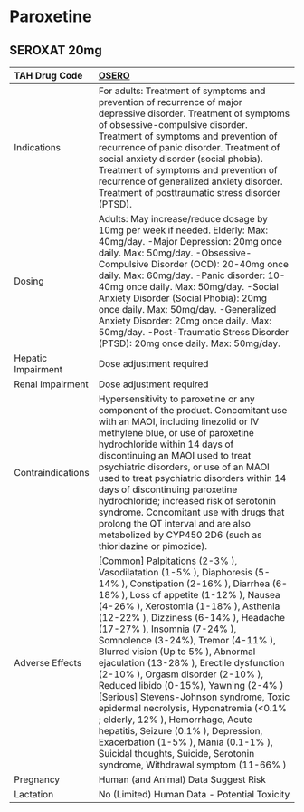 # Paroxetine

## SEROXAT 20mg

| TAH Drug Code      | [OSERO](https://www.tahsda.org.tw/drugs/hissearch.php?drug_code=OSERO)                                                                                                                                                                                                                                                                                                                                                                                                                                                                                                                                                                                                                                                                                       |
|:-------------------|:-------------------------------------------------------------------------------------------------------------------------------------------------------------------------------------------------------------------------------------------------------------------------------------------------------------------------------------------------------------------------------------------------------------------------------------------------------------------------------------------------------------------------------------------------------------------------------------------------------------------------------------------------------------------------------------------------------------------------------------------------------------|
| Indications        | For adults: Treatment of symptoms and prevention of recurrence of major depressive disorder. Treatment of symptoms of obsessive-compulsive disorder. Treatment of symptoms and prevention of recurrence of panic disorder. Treatment of social anxiety disorder (social phobia). Treatment of symptoms and prevention of recurrence of generalized anxiety disorder. Treatment of posttraumatic stress disorder (PTSD).                                                                                                                                                                                                                                                                                                                                      |
| Dosing             | Adults: May increase/reduce dosage by 10mg per week if needed. Elderly: Max: 40mg/day. -Major Depression: 20mg once daily. Max: 50mg/day. -Obsessive-Compulsive Disorder (OCD): 20-40mg once daily. Max: 60mg/day. -Panic disorder: 10-40mg once daily. Max: 50mg/day. -Social Anxiety Disorder (Social Phobia): 20mg once daily. Max: 50mg/day. -Generalized Anxiety Disorder: 20mg once daily. Max: 50mg/day. -Post-Traumatic Stress Disorder (PTSD): 20mg once daily. Max: 50mg/day.                                                                                                                                                                                                                                                                      |
| Hepatic Impairment | Dose adjustment required                                                                                                                                                                                                                                                                                                                                                                                                                                                                                                                                                                                                                                                                                                                                     |
| Renal Impairment   | Dose adjustment required                                                                                                                                                                                                                                                                                                                                                                                                                                                                                                                                                                                                                                                                                                                                     |
| Contraindications  | Hypersensitivity to paroxetine or any component of the product. Concomitant use with an MAOI, including linezolid or IV methylene blue, or use of paroxetine hydrochloride within 14 days of discontinuing an MAOI used to treat psychiatric disorders, or use of an MAOI used to treat psychiatric disorders within 14 days of discontinuing paroxetine hydrochloride; increased risk of serotonin syndrome. Concomitant use with drugs that prolong the QT interval and are also metabolized by CYP450 2D6 (such as thioridazine or pimozide).                                                                                                                                                                                                             |
| Adverse Effects    | [Common] Palpitations (2-3% ), Vasodilatation (1-5% ), Diaphoresis (5-14% ), Constipation (2-16% ), Diarrhea (6-18% ), Loss of appetite (1-12% ), Nausea (4-26% ), Xerostomia (1-18% ), Asthenia (12-22% ), Dizziness (6-14% ), Headache (17-27% ), Insomnia (7-24% ), Somnolence (3-24%), Tremor (4-11% ), Blurred vision (Up to 5% ), Abnormal ejaculation (13-28% ), Erectile dysfunction (2-10% ), Orgasm disorder (2-10% ), Reduced libido (0-15%), Yawning (2-4% ) [Serious] Stevens-Johnson syndrome, Toxic epidermal necrolysis, Hyponatremia (<0.1% ; elderly, 12% ), Hemorrhage, Acute hepatitis, Seizure (0.1% ), Depression, Exacerbation (1-5% ), Mania (0.1-1% ), Suicidal thoughts, Suicide, Serotonin syndrome, Withdrawal symptom (11-66% ) |
| Pregnancy          | Human (and Animal) Data Suggest Risk                                                                                                                                                                                                                                                                                                                                                                                                                                                                                                                                                                                                                                                                                                                         |
| Lactation          | No (Limited) Human Data - Potential Toxicity                                                                                                                                                                                                                                                                                                                                                                                                                                                                                                                                                                                                                                                                                                                 |

